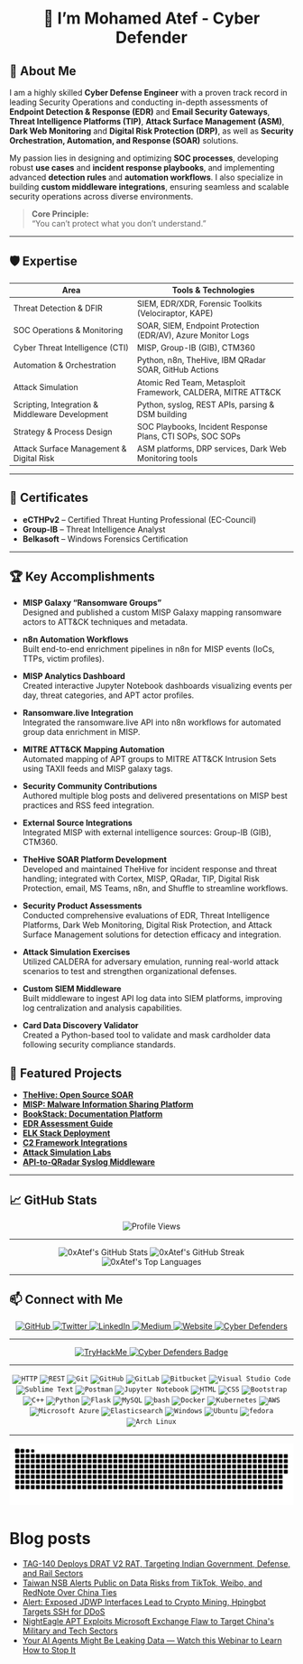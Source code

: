 <h1 align="center">🚀 I’m Mohamed Atef - Cyber Defender </h1>

## 📖 About Me

I am a highly skilled **Cyber Defense Engineer** with a proven track record in leading Security Operations and conducting in-depth assessments of **Endpoint Detection & Response (EDR)** and **Email Security Gateways**, **Threat Intelligence Platforms (TIP)**, **Attack Surface Management (ASM)**, **Dark Web Monitoring** and **Digital Risk Protection (DRP)**, as well as **Security Orchestration, Automation, and Response (SOAR)** solutions.

My passion lies in designing and optimizing **SOC processes**, developing robust **use cases** and **incident response playbooks**, and implementing advanced **detection rules** and **automation workflows**. I also specialize in building **custom middleware integrations**, ensuring seamless and scalable security operations across diverse environments.


> **Core Principle:**  
> “You can’t protect what you don’t understand.”

---

## 🛡️ Expertise

| Area                                          | Tools & Technologies                                      |
|-----------------------------------------------|-----------------------------------------------------------|
| Threat Detection & DFIR                       | SIEM, EDR/XDR, Forensic Toolkits (Velociraptor, KAPE)     |
| SOC Operations & Monitoring                   | SOAR, SIEM, Endpoint Protection (EDR/AV), Azure Monitor Logs |
| Cyber Threat Intelligence (CTI)               | MISP, Group-IB (GIB), CTM360                              |
| Automation & Orchestration                    | Python, n8n, TheHive, IBM QRadar SOAR, GitHub Actions     |
| Attack Simulation                             | Atomic Red Team, Metasploit Framework, CALDERA, MITRE ATT&CK |
| Scripting, Integration & Middleware Development | Python, syslog, REST APIs, parsing & DSM building        |
| Strategy & Process Design                     | SOC Playbooks, Incident Response Plans, CTI SOPs, SOC SOPs |
| Attack Surface Management & Digital Risk      | ASM platforms, DRP services, Dark Web Monitoring tools    |

---

## 🧾 Certificates

- **eCTHPv2** – Certified Threat Hunting Professional (EC-Council)
- **Group-IB** – Threat Intelligence Analyst
- **Belkasoft** – Windows Forensics Certification

---

## 🏆 Key Accomplishments

- **MISP Galaxy “Ransomware Groups”**  
  Designed and published a custom MISP Galaxy mapping ransomware actors to ATT&CK techniques and metadata.

- **n8n Automation Workflows**  
  Built end-to-end enrichment pipelines in n8n for MISP events (IoCs, TTPs, victim profiles).

- **MISP Analytics Dashboard**  
  Created interactive Jupyter Notebook dashboards visualizing events per day, threat categories, and APT actor profiles.

- **Ransomware.live Integration**  
  Integrated the ransomware.live API into n8n workflows for automated group data enrichment in MISP.

- **MITRE ATT&CK Mapping Automation**  
  Automated mapping of APT groups to MITRE ATT&CK Intrusion Sets using TAXII feeds and MISP galaxy tags.

- **Security Community Contributions**  
  Authored multiple blog posts and delivered presentations on MISP best practices and RSS feed integration.

- **External Source Integrations**  
  Integrated MISP with external intelligence sources: Group-IB (GIB), CTM360.

- **TheHive SOAR Platform Development**  
  Developed and maintained TheHive for incident response and threat handling; integrated with Cortex, MISP, QRadar, TIP, Digital Risk Protection, email, MS Teams, n8n, and Shuffle to streamline workflows.

- **Security Product Assessments**  
  Conducted comprehensive evaluations of EDR, Threat Intelligence Platforms, Dark Web Monitoring, Digital Risk Protection, and Attack Surface Management solutions for detection efficacy and integration.

- **Attack Simulation Exercises**  
  Utilized CALDERA for adversary emulation, running real-world attack scenarios to test and strengthen organizational defenses.

- **Custom SIEM Middleware**  
  Built middleware to ingest API log data into SIEM platforms, improving log centralization and analysis capabilities.

- **Card Data Discovery Validator**  
  Created a Python-based tool to validate and mask cardholder data following security compliance standards.


## 🚀 Featured Projects

- **[TheHive: Open Source SOAR](https://0xatef.github.io/Projects/#thehive-open-source-soar)**  
- **[MISP: Malware Information Sharing Platform](https://0xatef.github.io/Projects/#misp-malware-information-sharing-platform)**  
- **[BookStack: Documentation Platform](https://0xatef.github.io/Projects/#bookstack-documentation-platform)**  
- **[EDR Assessment Guide](https://0xatef.github.io/Projects/#edr-assessment)**  
- **[ELK Stack Deployment](https://0xatef.github.io/Projects/#elk-elasticsearch-logstash-kibana)**  
- **[C2 Framework Integrations](https://0xatef.github.io/Projects/#c2-frameworks)**  
- **[Attack Simulation Labs](https://0xatef.github.io/Projects/#attack-simulation)**  
- **[API-to-QRadar Syslog Middleware](https://0xatef.github.io/Projects/#how-to-send-logs-from-an-api-to-qradar-siem-through-syslog-middleware)**  

---

## 📈 GitHub Stats

<div align="center">
  <img src="https://profile-counter.glitch.me/0xAtef/count.svg" alt="Profile Views" />
</div>

---

<div align="center">
	<img src="https://github-readme-stats.vercel.app/api?username=0xAtef&show_icons=true&theme=dark&hide_border=true&rank_icon=github" alt="0xAtef's GitHub Stats" />
	<img src="https://github-readme-streak-stats.herokuapp.com/?user=0xAtef&theme=dark&hide_border=true" alt="0xAtef's GitHub Streak" />
	<img src="https://github-readme-stats.vercel.app/api/top-langs/?username=0xAtef&layout=compact&theme=dark&hide_border=true" alt="0xAtef's Top Languages" />
</div>

---

## 📫 Connect with Me

<div align="center">
  <a href="https://github.com/0xAtef" target="_blank">
    <img src="https://img.shields.io/badge/GitHub-24292E?style=for-the-badge&logo=github&logoColor=white" alt="GitHub" />
  </a>
  <a href="https://twitter.com/0xAtef" target="_blank">
    <img src="https://img.shields.io/badge/Twitter-00acee?style=for-the-badge&logo=twitter&logoColor=white" alt="Twitter" />
  </a>
  <a href="https://linkedin.com/in/0xAtef" target="_blank">
    <img src="https://img.shields.io/badge/LinkedIn-1E77B5?style=for-the-badge&logo=linkedin&logoColor=white" alt="LinkedIn" />
  </a>
  <a href="https://medium.com/@0xAtef" target="_blank">
    <img src="https://img.shields.io/badge/Medium-000000?style=for-the-badge&logo=medium&logoColor=white" alt="Medium" />
  </a>
  <a href="https://0xAtef.github.io/" target="_blank">
    <img src="https://img.shields.io/badge/Website-FFFFFF?style=for-the-badge&logo=About.me&logoColor=black" alt="Website" />
  </a>
  <a href="https://cyberdefenders.org/p/0xAtef" target="_blank">
    <img src="https://img.shields.io/badge/Cyber%20Defenders-0057B8?style=for-the-badge" alt="Cyber Defenders" />
  </a>
</div>

---

<div align="center">
  <a href="https://tryhackme.com/p/0xAtef" target="_blank">
    <img src="https://tryhackme-badges.s3.amazonaws.com/0xAtef.png" alt="TryHackMe" />
  </a>
  <a href="https://cyberdefenders-storage.s3.me-central-1.amazonaws.com/profile-badges/0xAtef.png" target="_blank">
    <img src="https://cyberdefenders-storage.s3.me-central-1.amazonaws.com/profile-badges/0xAtef.png" alt="Cyber Defenders Badge" width="200" />
  </a>
</div>


---


<div align="center">
	<code><img width="50" src="https://user-images.githubusercontent.com/25181517/192107854-765620d7-f909-4953-a6da-36e1ef69eea6.png" alt="HTTP" title="HTTP"/></code>
	<code><img width="50" src="https://user-images.githubusercontent.com/25181517/192107858-fe19f043-c502-4009-8c47-476fc89718ad.png" alt="REST" title="REST"/></code>
	<code><img width="50" src="https://user-images.githubusercontent.com/25181517/192108372-f71d70ac-7ae6-4c0d-8395-51d8870c2ef0.png" alt="Git" title="Git"/></code>
	<code><img width="50" src="https://user-images.githubusercontent.com/25181517/192108374-8da61ba1-99ec-41d7-80b8-fb2f7c0a4948.png" alt="GitHub" title="GitHub"/></code>
	<code><img width="50" src="https://user-images.githubusercontent.com/25181517/192108376-c675d39b-90f6-4073-bde6-5a9291644657.png" alt="GitLab" title="GitLab"/></code>
	<code><img width="50" src="https://user-images.githubusercontent.com/25181517/192108375-268c35e6-ab26-44b2-88bf-e3121a4e5083.png" alt="Bitbucket" title="Bitbucket"/></code>
	<code><img width="50" src="https://user-images.githubusercontent.com/25181517/192108891-d86b6220-e232-423a-bf5f-90903e6887c3.png" alt="Visual Studio Code" title="Visual Studio Code"/></code>
	<code><img width="50" src="https://user-images.githubusercontent.com/25181517/190887576-6653f877-8439-4521-82f3-403086ead892.png" alt="Sublime Text" title="Sublime Text"/></code>
	<code><img width="50" src="https://user-images.githubusercontent.com/25181517/192109061-e138ca71-337c-4019-8d42-4792fdaa7128.png" alt="Postman" title="Postman"/></code>
	<code><img width="50" src="https://user-images.githubusercontent.com/25181517/183914128-3fc88b4a-4ac1-40e6-9443-9a30182379b7.png" alt="Jupyter Notebook" title="Jupyter Notebook"/></code>
	<code><img width="50" src="https://user-images.githubusercontent.com/25181517/192158954-f88b5814-d510-4564-b285-dff7d6400dad.png" alt="HTML" title="HTML"/></code>
	<code><img width="50" src="https://user-images.githubusercontent.com/25181517/183898674-75a4a1b1-f960-4ea9-abcb-637170a00a75.png" alt="CSS" title="CSS"/></code>
	<code><img width="50" src="https://user-images.githubusercontent.com/25181517/183898054-b3d693d4-dafb-4808-a509-bab54cf5de34.png" alt="Bootstrap" title="Bootstrap"/></code>
	<code><img width="50" src="https://user-images.githubusercontent.com/25181517/192106073-90fffafe-3562-4ff9-a37e-c77a2da0ff58.png" alt="C++" title="C++"/></code>
	<code><img width="50" src="https://user-images.githubusercontent.com/25181517/183423507-c056a6f9-1ba8-4312-a350-19bcbc5a8697.png" alt="Python" title="Python"/></code>
	<code><img width="50" src="https://user-images.githubusercontent.com/25181517/183423775-2276e25d-d43d-4e58-890b-edbc88e915f7.png" alt="Flask" title="Flask"/></code>
	<code><img width="50" src="https://user-images.githubusercontent.com/25181517/183896128-ec99105a-ec1a-4d85-b08b-1aa1620b2046.png" alt="MySQL" title="MySQL"/></code>
	<code><img width="50" src="https://user-images.githubusercontent.com/25181517/192158606-7c2ef6bd-6e04-47cf-b5bc-da2797cb5bda.png" alt="bash" title="bash"/></code>
	<code><img width="50" src="https://user-images.githubusercontent.com/25181517/117207330-263ba280-adf4-11eb-9b97-0ac5b40bc3be.png" alt="Docker" title="Docker"/></code>
	<code><img width="50" src="https://user-images.githubusercontent.com/25181517/182534006-037f08b5-8e7b-4e5f-96b6-5d2a5558fa85.png" alt="Kubernetes" title="Kubernetes"/></code>
	<code><img width="50" src="https://user-images.githubusercontent.com/25181517/183896132-54262f2e-6d98-41e3-8888-e40ab5a17326.png" alt="AWS" title="AWS"/></code>
	<code><img width="50" src="https://user-images.githubusercontent.com/25181517/183911544-95ad6ba7-09bf-4040-ac44-0adafedb9616.png" alt="Microsoft Azure" title="Microsoft Azure"/></code>
	<code><img width="50" src="https://user-images.githubusercontent.com/25181517/183569191-f32cdf03-673f-4ae3-809b-3a8b376bb8a2.png" alt="Elasticsearch" title="Elasticsearch"/></code>
	<code><img width="50" src="https://user-images.githubusercontent.com/25181517/186884150-05e9ff6d-340e-4802-9533-2c3f02363ee3.png" alt="Windows" title="Windows"/></code>
	<code><img width="50" src="https://user-images.githubusercontent.com/25181517/186884153-99edc188-e4aa-4c84-91b0-e2df260ebc33.png" alt="Ubuntu" title="Ubuntu"/></code>
	<code><img width="50" src="https://user-images.githubusercontent.com/25181517/186885787-4011a347-1f68-472c-bf8b-31ed1bb4f8ce.png" alt="fedora" title="fedora"/></code>
	<code><img width="50" src="https://user-images.githubusercontent.com/25181517/186884156-e63da389-f3e1-4dca-a6c1-d76e886ba22a.png" alt="Arch Linux" title="Arch Linux"/></code>
</div>

---

[![github contribution grid snake animation](https://github.com/0xAtef/0xAtef/blob/main/github-contribution-grid-snake.svg)](https://github.com/0xAtef)

# Blog posts
<!-- BLOG-POST-LIST:START -->
- [TAG-140 Deploys DRAT V2 RAT, Targeting Indian Government, Defense, and Rail Sectors](https://thehackernews.com/2025/07/tag-140-deploys-drat-v2-rat-targeting.html)
- [Taiwan NSB Alerts Public on Data Risks from TikTok, Weibo, and RedNote Over China Ties](https://thehackernews.com/2025/07/taiwan-nsb-alerts-public-on-data-risks.html)
- [Alert: Exposed JDWP Interfaces Lead to Crypto Mining, Hpingbot Targets SSH for DDoS](https://thehackernews.com/2025/07/alert-exposed-jdwp-interfaces-lead-to.html)
- [NightEagle APT Exploits Microsoft Exchange Flaw to Target China&#39;s Military and Tech Sectors](https://thehackernews.com/2025/07/nighteagle-apt-exploits-microsoft.html)
- [Your AI Agents Might Be Leaking Data — Watch this Webinar to Learn How to Stop It](https://thehackernews.com/2025/07/your-ai-agents-might-be-leaking-data.html)
<!-- BLOG-POST-LIST:END -->
